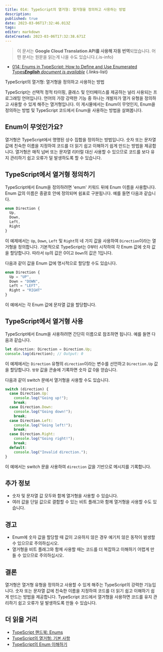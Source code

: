 ```yaml
---
title: 014: TypeScript의 열거형: 열거형을 정의하고 사용하는 방법
description: 
published: true
date: 2023-03-06T17:32:46.013Z
tags: 
editor: markdown
dateCreated: 2023-03-06T17:32:38.671Z
---
```


> 이 문서는 **Google Cloud Translation API를 사용해 자동 번역**되었습니다.
어떤 문서는 원문을 읽는게 나을 수도 있습니다.{.is-info}



- [014: Enums in TypeScript: How to Define and Use Enumerated Types***English** document is available*](/en/Knowledge-base/TypeScript/Learning/014-enums-in-typescript-how-to-define-and-use-enumerated-types)
{.links-list}



TypeScript의 열거형: 열거형을 정의하고 사용하는 방법

TypeScript는 선택적 정적 타이핑, 클래스 및 인터페이스를 제공하는 널리 사용되는 프로그래밍 언어입니다. 언어의 가장 강력한 기능 중 하나는 개발자가 열거 유형을 정의하고 사용할 수 있게 해주는 열거형입니다. 이 게시물에서는 Enum이 무엇인지, Enum을 정의하는 방법 및 TypeScript 코드에서 Enum을 사용하는 방법을 살펴봅니다.

## Enum이 무엇인가요?

열거형은 TypeScript에서 명명된 상수 집합을 정의하는 방법입니다. 숫자 또는 문자열 값에 친숙한 이름을 지정하여 코드를 더 읽기 쉽고 이해하기 쉽게 만드는 방법을 제공합니다. 열거형은 매직 넘버 또는 문자열 리터럴 대신 사용할 수 있으므로 코드를 보다 유지 관리하기 쉽고 오류가 덜 발생하도록 할 수 있습니다.

## TypeScript에서 열거형 정의하기

TypeScript에서 Enum을 정의하려면 'enum' 키워드 뒤에 Enum 이름을 사용합니다. Enum 값의 이름은 중괄호 안에 정의되며 쉼표로 구분됩니다. 예를 들면 다음과 같습니다.

```typescript
enum Direction {
  Up,
  Down,
  Left,
  Right
}
```

이 예제에서는 `Up`, `Down`, `Left` 및 `Right`의 네 가지 값을 사용하여 `Direction`이라는 열거형을 정의합니다. 기본적으로 TypeScript는 0부터 시작하여 각 Enum 값에 숫자 값을 할당합니다. 따라서 `Up`의 값은 0이고 `Down`의 값은 1입니다.

다음과 같이 값을 Enum 값에 명시적으로 할당할 수도 있습니다.

```typescript
enum Direction {
  Up = "UP",
  Down = "DOWN",
  Left = "LEFT",
  Right = "RIGHT"
}
```

이 예에서는 각 Enum 값에 문자열 값을 할당합니다.

## TypeScript에서 열거형 사용

TypeScript에서 Enum을 사용하려면 간단히 이름으로 참조하면 됩니다. 예를 들면 다음과 같습니다.

```typescript
let direction: Direction = Direction.Up;
console.log(direction); // Output: 0
```

이 예제에서는 `Direction` 유형의 `direction`이라는 변수를 선언하고 `Direction.Up` 값을 할당합니다. `방향` 값을 콘솔에 기록하면 숫자 값 0을 얻습니다.

다음과 같이 switch 문에서 열거형을 사용할 수도 있습니다.

```typescript
switch (direction) {
  case Direction.Up:
    console.log("Going up!");
    break;
  case Direction.Down:
    console.log("Going down!");
    break;
  case Direction.Left:
    console.log("Going left!");
    break;
  case Direction.Right:
    console.log("Going right!");
    break;
  default:
    console.log("Invalid direction.");
}
```

이 예에서는 switch 문을 사용하여 `direction` 값을 기반으로 메시지를 기록합니다.

## 추가 정보

- 숫자 및 문자열 값 모두와 함께 열거형을 사용할 수 있습니다.
- 여러 값을 단일 값으로 결합할 수 있는 비트 플래그와 함께 열거형을 사용할 수도 있습니다.

## 경고

- Enum에 숫자 값을 할당할 때 값이 고유하지 않은 경우 예기치 않은 동작이 발생할 수 있으므로 주의하십시오.
- 열거형을 비트 플래그와 함께 사용할 때는 코드를 더 복잡하고 이해하기 어렵게 만들 수 있으므로 주의하십시오.

## 결론

열거형은 열거형 유형을 정의하고 사용할 수 있게 해주는 TypeScript의 강력한 기능입니다. 숫자 또는 문자열 값에 친숙한 이름을 지정하여 코드를 더 읽기 쉽고 이해하기 쉽게 만드는 방법을 제공합니다. TypeScript 코드에서 열거형을 사용하면 코드를 유지 관리하기 쉽고 오류가 덜 발생하도록 만들 수 있습니다.

## 더 읽을 거리

- [TypeScript 핸드북: Enums](https://www.typescriptlang.org/docs/handbook/enums.html)
- [TypeScript의 열거형: 기본 사항](https://blog.logrocket.com/enums-in-typescript-the-basics-9fd96b0efa8a/)
- [TypeScript의 Enum 이해하기](https://www.sitepoint.com/understanding-enums-in-typescript/)